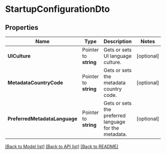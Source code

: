 # StartupConfigurationDto

## Properties

Name | Type | Description | Notes
------------ | ------------- | ------------- | -------------
**UICulture** | Pointer to **string** | Gets or sets UI language culture. | [optional] 
**MetadataCountryCode** | Pointer to **string** | Gets or sets the metadata country code. | [optional] 
**PreferredMetadataLanguage** | Pointer to **string** | Gets or sets the preferred language for the metadata. | [optional] 

[[Back to Model list]](../README.md#documentation-for-models) [[Back to API list]](../README.md#documentation-for-api-endpoints) [[Back to README]](../README.md)


